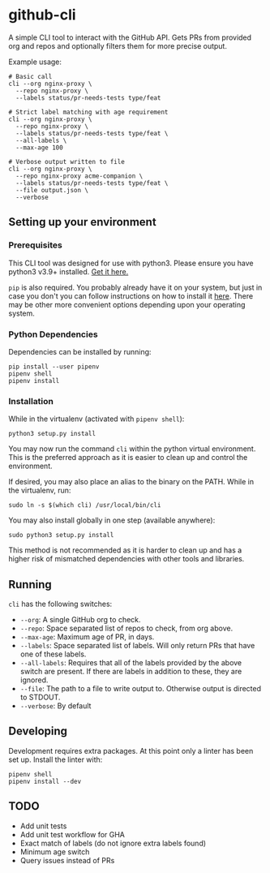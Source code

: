 # github-cli

A simple CLI tool to interact with the GitHub API. Gets PRs from provided org
and repos and optionally filters them for more precise output.

Example usage:

```
# Basic call
cli --org nginx-proxy \
  --repo nginx-proxy \
  --labels status/pr-needs-tests type/feat

# Strict label matching with age requirement
cli --org nginx-proxy \
  --repo nginx-proxy \
  --labels status/pr-needs-tests type/feat \
  --all-labels \
  --max-age 100

# Verbose output written to file
cli --org nginx-proxy \
  --repo nginx-proxy acme-companion \
  --labels status/pr-needs-tests type/feat \
  --file output.json \
  --verbose
```

## Setting up your environment

### Prerequisites

This CLI tool was designed for use with python3. Please ensure you have python3
v3.9+ installed. [Get it here.](https://www.python.org/downloads/)

`pip` is also required. You probably already have it on your system, but just in
case you don't you can follow instructions on how to install it
[here](https://pip.pypa.io/en/stable/installing/). There may be other more
convenient options depending upon your operating system.

### Python Dependencies

Dependencies can be installed by running:

```
pip install --user pipenv
pipenv shell
pipenv install
```

### Installation

While in the virtualenv (activated with `pipenv shell`):

```
python3 setup.py install
```

You may now run the command `cli` within the python virtual environment.
This is the preferred approach as it is easier to clean up and control the
environment.

If desired, you may also place an alias to the binary on the PATH. While in the
virtualenv, run:

```
sudo ln -s $(which cli) /usr/local/bin/cli
```

You may also install globally in one step (available anywhere):

```
sudo python3 setup.py install
```

This method is not recommended as it is harder to clean up and has a higher risk
of mismatched dependencies with other tools and libraries.


## Running

`cli` has the following switches:

- `--org`: A single GitHub org to check.
- `--repo`: Space separated list of repos to check, from org above.
- `--max-age`: Maximum age of PR, in days.
- `--labels`: Space separated list of labels. Will only return PRs that have one
              of these labels.
- `--all-labels`: Requires that all of the labels provided by the above switch
                  are present. If there are labels in addition to these, they
                  are ignored.
- `--file`: The path to a file to write output to. Otherwise output is directed
            to STDOUT.
- `--verbose`: By default

## Developing

Development requires extra packages. At this point only a linter has been set
up. Install the linter with:

```
pipenv shell
pipenv install --dev
```

## TODO

- Add unit tests
- Add unit test workflow for GHA
- Exact match of labels (do not ignore extra labels found)
- Minimum age switch
- Query issues instead of PRs
